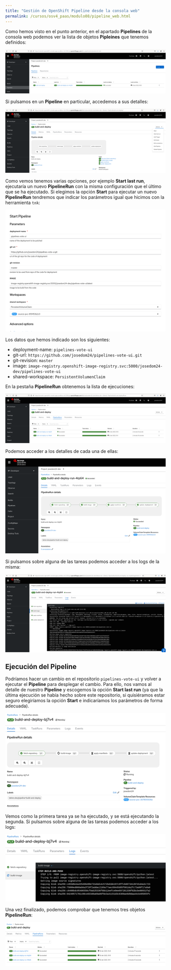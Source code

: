 ```yaml
---
title: "Gestión de OpenShift Pipeline desde la consola web"
permalink: /cursos/osv4_paas/modulo08/pipeline_web.html
---
```


Como hemos visto en el punto anterior, en el apartado **Pipelines** de la consola web podemos ver la lista de objetos **Pipleines** que tenemos definidos:

![pipeline](img/pipeline5.png)

Si pulsamos en un **Pipeline** en particular, accedemos a  sus detalles:

![pipeline](img/pipeline6.png)

Como vemos tenemos varias opciones, por ejemplo **Start last run**, ejecutaría un nuevo **PipelineRun** con la misma configuración que el último que se ha ejecutado. Si elegimos la opción **Start** para ejecutar un nuevo **PipelineRun** tendremos que indicar los parámetros igual que hicimos con la herramienta `tnk`:

![pipeline](img/pipeline8.png)

Los datos que hemos indicado son los siguientes:

* deployment-name: `pipelines-vote-ui`
* git-url: `https://github.com/josedom24/pipelines-vote-ui.git`
* git-revision: `master`
* image: `image-registry.openshift-image-registry.svc:5000/josedom24-dev/pipelines-vote-ui`
* shared-workspace: `PersistentVolumenClaim`

En la pestaña **PipelineRun** obtenemos la lista de ejecuciones:

![pipeline](img/pipeline7.png)

Podemos acceder a los detalles de cada una de ellas:

![pipeline](img/pipeline9.png)

Si pulsamos sobre alguna de las tareas podemos acceder a los logs de la misma:

![pipeline](img/pipeline10.png)



## Ejecución del Pipeline

Podríamos hacer un cambio en el repositorio `pipelines-vote-ui` y volver a ejecutar el **Pipeline** para desplegar el cambio. Para ello, nos vamos al detalle de nuestro **Pipeline** y escogemos la opción **Start last run** (ya que la última ejecución se había hecho sobre este repositorio, si quisiéramos estar seguro elegiríamos la opción **Start** e indicaríamos los parámetros de forma adecuada).

![pipeline](img/pipeline11.png)

Vemos como la primera tarea ya se ha ejecutado, y se está ejecutando la segunda. Si pulsamos sobre alguna de las tareas podemos acceder a los logs:

![pipeline](img/pipeline12.png)

Una vez finalizado, podemos comprobar que tenemos tres objetos **PipelineRun**:

![pipeline](img/pipeline13.png)